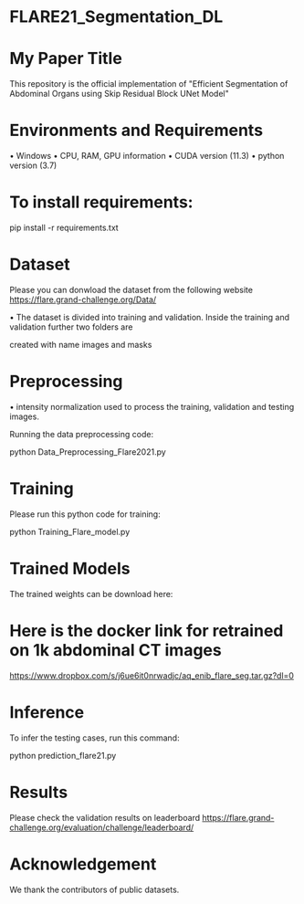 # FLARE21_Segmentation_DL

# My Paper Title
This repository is the official implementation of "Efficient Segmentation of Abdominal Organs using Skip 
Residual Block UNet Model"
# Environments and Requirements
•	Windows
•	CPU, RAM, GPU information
•	CUDA version (11.3)
•	python version (3.7)
# To install requirements:
pip install -r requirements.txt
# Dataset
Please you can donwload the dataset from the following website
https://flare.grand-challenge.org/Data/

•	The dataset is divided into training and validation. Inside the training and validation further two folders are

created with name images and masks

# Preprocessing
•	intensity normalization used to process the training, validation and testing images.

Running the data preprocessing code:

python Data_Preprocessing_Flare2021.py

# Training
Please run this python code for training:

python Training_Flare_model.py

# Trained Models
The trained weights can be download here:

# Here is the docker link for retrained on 1k abdominal CT images
https://www.dropbox.com/s/j6ue6it0nrwadjc/aq_enib_flare_seg.tar.gz?dl=0

# Inference
To infer the testing cases, run this command:

python prediction_flare21.py

# Results
Please check the validation results on leaderboard
https://flare.grand-challenge.org/evaluation/challenge/leaderboard/

# Acknowledgement
We thank the contributors of public datasets.
